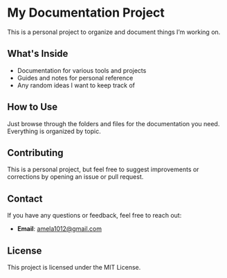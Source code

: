 # My Documentation Project

This is a personal project to organize and document things I’m working on.

## What's Inside
- Documentation for various tools and projects
- Guides and notes for personal reference
- Any random ideas I want to keep track of

## How to Use
Just browse through the folders and files for the documentation you need. Everything is organized by topic.

## Contributing
This is a personal project, but feel free to suggest improvements or corrections by opening an issue or pull request.

## Contact
If you have any questions or feedback, feel free to reach out:
- **Email**: amela1012@gmail.com

## License
This project is licensed under the MIT License.
